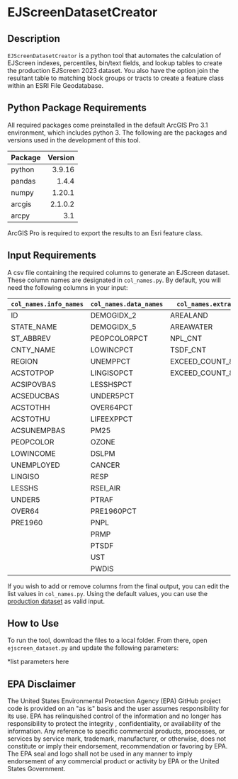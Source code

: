 # EJScreenDatasetCreator

## Description
`EJScreenDatasetCreator` is a python tool that automates the calculation of EJScreen indexes, percentiles, bin/text fields, and lookup tables to create the production EJScreen 2023 dataset. You also have the option join the resultant table to matching block groups or tracts to create a feature class within an ESRI File Geodatabase.

## Python Package Requirements
All required packages come preinstalled in the default ArcGIS Pro 3.1 environment, which includes python 3. The following are the packages and versions used in the development of this tool. 

| Package       | Version       | 
| ------------- |--------------:|
| python        | 3.9.16        | 
| pandas        | 1.4.4         | 
| numpy         | 1.20.1        | 
| arcgis        | 2.1.0.2       |  
| arcpy         | 3.1           |

ArcGIS Pro is required to export the results to an Esri feature class. 
## Input Requirements

A csv file  containing the required columns to generate an EJScreen dataset. These column names are designated in `col_names.py`. By default, you will need the following columns in your input:

| `col_names.info_names`       | `col_names.data_names`      | `col_names.extra_cols`      |
| ------------- | ------------- | ------------- |
| ID |  DEMOGIDX_2 | AREALAND | 
| STATE_NAME | DEMOGIDX_5 | AREAWATER | 
| ST_ABBREV | PEOPCOLORPCT | NPL_CNT | 
| CNTY_NAME | LOWINCPCT | TSDF_CNT | 
| REGION | UNEMPPCT | EXCEED_COUNT_80 | 
| ACSTOTPOP | LINGISOPCT | EXCEED_COUNT_80_SUP | 
| ACSIPOVBAS | LESSHSPCT | |
| ACSEDUCBAS | UNDER5PCT | |
| ACSTOTHH | OVER64PCT | |
| ACSTOTHU | LIFEEXPPCT | |
| ACSUNEMPBAS | PM25 | |
| PEOPCOLOR | OZONE | |
| LOWINCOME | DSLPM | |
| UNEMPLOYED | CANCER | |
| LINGISO | RESP | |
| LESSHS | RSEI_AIR | |
| UNDER5 | PTRAF | |
| OVER64 | PRE1960PCT | |
| PRE1960 | PNPL |  |
|  | PRMP | |
|  | PTSDF | |
|  | UST | |
|  | PWDIS | |

If you wish to add or remove columns from the final output, you can edit the list values in  `col_names.py`. 
Using the default values, you can use the [production dataset](https://www.epa.gov/ejscreen/download-ejscreen-data) as valid input. 

## How to Use

To run the tool, download the files to a local folder. From there, open `ejscreen_dataset.py` and update the following parameters:

*list parameters here

## EPA Disclaimer
The United States Environmental Protection Agency (EPA) GitHub project code is provided on an "as is" basis and the user assumes responsibility for its use.  EPA has relinquished control of the information and no longer has responsibility to protect the integrity , confidentiality, or availability of the information.  Any reference to specific commercial products, processes, or services by service mark, trademark, manufacturer, or otherwise, does not constitute or imply their endorsement, recommendation or favoring by EPA.  The EPA seal and logo shall not be used in any manner to imply endorsement of any commercial product or activity by EPA or the United States Government. 


